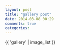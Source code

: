 ```yaml
---
layout: post
title: "gallery post"
date: 2014-03-08 00:29
comments: true
categories: 
---
```



{{ 'gallery' | image_list }}
